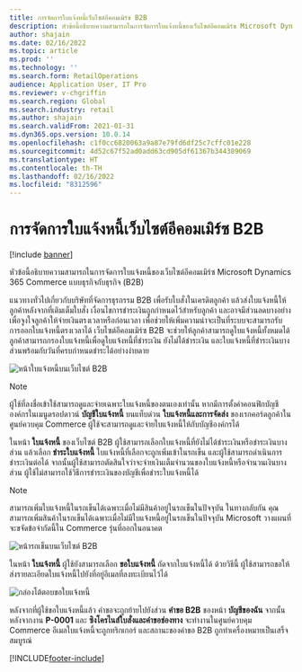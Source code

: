 ```yaml
---
title: การจัดการใบแจ้งหนี้เว็บไซต์อีคอมเมิร์ซ B2B
description: หัวข้อนี้อธิบายความสามารถในการจัดการใบแจ้งหนี้ของเว็บไซต์อีคอมเมิร์ซ Microsoft Dynamics 365 Commerce แบบธุรกิจกับธุรกิจ (B2B)
author: shajain
ms.date: 02/16/2022
ms.topic: article
ms.prod: ''
ms.technology: ''
ms.search.form: RetailOperations
audience: Application User, IT Pro
ms.reviewer: v-chgriffin
ms.search.region: Global
ms.search.industry: retail
ms.author: shajain
ms.search.validFrom: 2021-01-31
ms.dyn365.ops.version: 10.0.14
ms.openlocfilehash: c1f0cc6820063a9a87e79fd6df25c7cffc01e228
ms.sourcegitcommit: 4d52c67f52ad0add63cd905df61367b344389069
ms.translationtype: HT
ms.contentlocale: th-TH
ms.lasthandoff: 02/16/2022
ms.locfileid: "8312596"
---
```

# <a name="invoice-management-for-b2b-e-commerce-websites"></a>การจัดการใบแจ้งหนี้เว็บไซต์อีคอมเมิร์ซ B2B

[!include [banner](../../includes/banner.md)]

หัวข้อนี้อธิบายความสามารถในการจัดการใบแจ้งหนี้ของเว็บไซต์อีคอมเมิร์ซ Microsoft Dynamics 365 Commerce แบบธุรกิจกับธุรกิจ (B2B)

แนวทางทั่วไปเกี่ยวกับบริษัทที่จัดการธุรกรรม B2B เพื่อรับใบสั่งในเครดิตลูกค้า แล้วส่งใบแจ้งหนี้ให้ลูกค้าหลังจากที่เติมเต็มใบสั่ง เงื่อนไขการชำระเงินถูกกําหนดไว้สำหรับลูกค้า และอาจมีส่วนลดบางอย่างเพื่อจูงใจลูกค้าให้จ่ายเงินตรงเวลาหรือก่อนเวลา เพื่อช่วยให้เพิ่มความน่าจะเป็นที่ระบบจะสามารถรับการออกใบแจ้งหนี้ตรงเวลาได้ เว็บไซต์อีคอมเมิร์ซ B2B จะช่วยให้ลูกค้าสามารถดูใบแจ้งหนี้ทั้งหมดได้ ลูกค้าสามารถกรองใบแจ้งหนี้เพื่อดูใบแจ้งหนี้ที่ชําระเงิน ยังไม่ได้ชําระเงิน และใบแจ้งหนี้ที่ชําระเงินบางส่วนพร้อมกับวันที่ครบกําหนดชําระได้อย่างง่ายดาย

![หน้าใบแจ้งหนี้บนเว็บไซต์ B2B](../media/ViewInvoices.png)

> [!NOTE]
> ผู้ใช้ที่ลงชื่อเข้าใช้สามารถดูและจ่ายเฉพาะใบแจ้งหนี้ของตนเองเท่านั้น หากมีการตั้งค่าคอนฟิกบัญชีองค์กรในเมนูดรอปดาวน์ **บัญชีใบแจ้งหนี้** บนแท็บด่วน **ใบแจ้งหนี้และการจัดส่ง** ของเรกคอร์ดลูกค้าในศูนย์ควบคุม Commerce ผู้ใช้จะสามารถดูและจ่ายใบแจ้งหนี้ให้กับบัญชีองค์กรได้

ในหน้า **ใบแจ้งหนี้** ของเว็บไซต์ B2B ผู้ใช้สามารถเลือกใบแจ้งหนี้ที่ยังไม่ได้ชําระเงินหรือชําระเงินบางส่วน แล้วเลือก **ชําระใบแจ้งหนี้** ใบแจ้งหนี้ที่เลือกจะถูกเพิ่มเข้าในรถเข็น และผู้ใช้สามารถดําเนินการชำระเงินต่อได้ จากนั้นผู้ใช้สามารถตัดสินใจว่าจะจ่ายเงินเต็มจํานวนของใบแจ้งหนี้หรือจํานวนเงินบางส่วน ผู้ใช้ไม่สามารถใช้วิธีการชำระเงินของบัญชีเพื่อชำระใบแจ้งหนี้ได้

> [!NOTE]
> สามารถเพิ่มใบแจ้งหนี้ในรถเข็นได้เฉพาะเมื่อไม่มีสินค้าอยู่ในรถเข็นในปัจจุบัน ในทางกลับกัน คุณสามารถเพิ่มสินค้าในรถเข็นได้เฉพาะเมื่อไม่มีใบแจ้งหนี้อยู่ในรถเข็นในปัจจุบัน Microsoft วางแผนที่จะขจัดข้อจํากัดนี้ใน Commerce รุ่นที่ออกในอนาคต

![หน้ารถเข็นบนเว็บไซต์ B2B](../media/PayInvoice.png)

ในหน้า **ใบแจ้งหนี้** ผู้ใช้ยังสามารถเลือก **ขอใบแจ้งหนี้** ถัดจากใบแจ้งหนี้ได้ ด้วยวิธีนี้ ผู้ใช้สามารถขอให้ส่งรายละเอียดใบแจ้งหนี้ไปยังที่อยู่อีเมลที่ลงทะเบียนไว้ได้

![กล่องโต้ตอบขอใบแจ้งหนี้](../media/RequestInvoice2.png)

หลังจากที่ผู้ใช้ขอใบแจ้งหนี้แล้ว คำขอจะถูกย้ายไปยังส่วน **คำขอ B2B** ของหน้า **บัญชีของฉัน** จากนั้นหลังจากงาน **P-0001** และ **ซิงโครไนส์ใบสั่งและคำขอช่องทาง** จะทำงานในศูนย์ควบคุม Commerce อีเมลใบแจ้งหนี้จะถูกทริกเกอร์ และสถานะของคำขอ B2B ถูกทำเครื่องหมายเป็นเสร็จสมบูรณ์

[!INCLUDE[footer-include](../../includes/footer-banner.md)]
